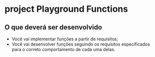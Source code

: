 # project Playground Functions

## O que deverá ser desenvolvido
- Você vai implementar funções a partir de requisitos;
- Você vai desenvolver funções seguindo os requisitos especificados para o correto comportamento de cada uma delas.

